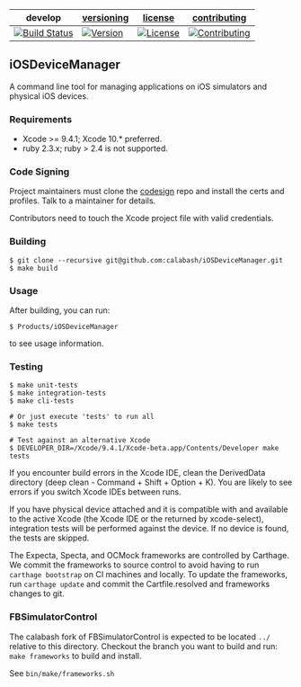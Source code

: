 | develop | [versioning](VERSIONING.md) | [license](LICENSE) | [contributing](CONTRIBUTING.md)|
|---------|-----------------------------|--------------------|--------------------------------|
|[![Build Status](https://calabash-ci.xyz/job/iOSDeviceManager/job/develop/badge/icon)](https://calabash-ci.xyz/job/iOSDeviceManager/job/develop) | [![Version](https://img.shields.io/badge/version-3.2.2-green.svg)](https://img.shields.io/badge/version-3.2.2-green.svg) |[![License](https://img.shields.io/github/license/mashape/apistatus.svg?maxAge=2592000)](LICENSE) | [![Contributing](https://img.shields.io/badge/contrib-gitflow-orange.svg)](https://www.atlassian.com/git/tutorials/comparing-workflows/gitflow-workflow/)|

## iOSDeviceManager

A command line tool for managing applications on iOS simulators and
physical iOS devices.

### Requirements

* Xcode >= 9.4.1; Xcode 10.* preferred.
* ruby 2.3.x; ruby > 2.4 is not supported.

### Code Signing

Project maintainers must clone the [codesign](https://github.com/calabash/calabash-codesign)
repo and install the certs and profiles. Talk to a maintainer for details.

Contributors need to touch the Xcode project file with valid credentials.

### Building

```shell
$ git clone --recursive git@github.com:calabash/iOSDeviceManager.git
$ make build
```

### Usage

After building, you can run:

```shell
$ Products/iOSDeviceManager
```
to see usage information.

### Testing

```shell
$ make unit-tests
$ make integration-tests
$ make cli-tests

# Or just execute 'tests' to run all
$ make tests

# Test against an alternative Xcode
$ DEVELOPER_DIR=/Xcode/9.4.1/Xcode-beta.app/Contents/Developer make tests
```

If you encounter build errors in the Xcode IDE, clean the DerivedData
directory (deep clean - Command + Shift + Option + K).  You are likely
to see errors if you switch Xcode IDEs between runs.

If you have physical device attached and it is compatible with and
available to the active Xcode (the Xcode IDE or the returned by
xcode-select), integration tests will be performed against the device.
If no device is found, the tests are skipped.

The Expecta, Specta, and OCMock frameworks are controlled by Carthage.
We commit the frameworks to source control to avoid having to run
`carthage bootstrap` on CI machines and locally.  To update the
frameworks, run `carthage update` and commit the Cartfile.resolved and
frameworks changes to git.

### FBSimulatorControl

The calabash fork of FBSimulatorControl is expected to be located `../`
relative to this directory. Checkout the branch you want to build and
run: `make frameworks` to build and install.

See `bin/make/frameworks.sh`
